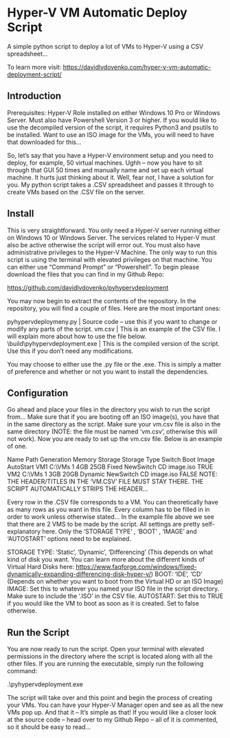 # Hyper-V VM Automatic Deploy Script
A simple python script to deploy a lot of VMs to Hyper-V using a CSV spreadsheet...

To learn more visit: https://davidlvdovenko.com/hyper-v-vm-automatic-deployment-script/

## Introduction
Prerequisites: Hyper-V Role installed on either Windows 10 Pro or Windows Server. Must also have Powershell Version 3 or higher. If you would like to use the decompiled version of the script, it requires Python3 and psutils to be installed. Want to use an ISO image for the VMs, you will need to have that downloaded for this…

So, let’s say that you have a Hyper-V environment setup and you need to deploy, for example, 50 virtual machines. Ughh – now you have to sit through that GUI 50 times and manually name and set up each virtual machine. It hurts just thinking about it. Well, fear not, I have a solution for you. My python script takes a .CSV spreadsheet and passes it through to create VMs based on the .CSV file on the server. 


## Install
This is very straightforward. You only need a Hyper-V server running either on Windows 10 or Windows Server. The services related to Hyper-V must also be active otherwise the script will error out. You must also have administrative privileges to the Hyper-V Machine. The only way to run this script is using the terminal with elevated privileges on that machine. You can either use “Command Prompt” or “Powershell”. To begin please download the files that you can find in my Github Repo:

https://github.com/davidlvdovenko/pyhypervdeployment

You may now begin to extract the contents of the repository. In the repository, you will find a couple of files. Here are the most important ones:

pyhypervdeploymeny.py | Source code – use this if you want to change or modify any parts of the script.
vm.csv | This is an example of the CSV file. I will explain more about how to use the file below.
\build\pyhypervdeployment.exe | This is the compiled version of the script. Use this if you don’t need any modifications.

You may choose to either use the .py file or the .exe. This is simply a matter of preference and whether or not you want to install the dependencies.

## Configuration
Go ahead and place your files in the directory you wish to run the script from… Make sure that if you are booting off an ISO image(s), you have that in the same directory as the script. Make sure your vm.csv file is also in the same directory (NOTE: the file must be named ‘vm.csv’, otherwise this will not work). Now you are ready to set up the vm.csv file. Below is an example of one.

 Name  	Path	Generation	Memory	Storage	Storage Type	Switch	Boot	Image	AutoStart
VM1	C:\VMs	1	4GB	25GB	Fixed	NewSwitch	CD	image.iso	TRUE
VM2	C:\VMs	1	3GB	20GB	Dynamic	NewSwitch	CD	image.iso	FALSE
NOTE: THE HEADER/TITLES IN THE ‘VM.CSV’ FILE MUST STAY THERE. THE SCRIPT AUTOMATICALLY STRIPS THE HEADER…

Every row in the .CSV file corresponds to a VM. You can theoretically have as many rows as you want in this file. Every column has to be filled in in order to work unless otherwise stated… In the example file above we see that there are 2 VMS to be made by the script. All settings are pretty self-explanatory here. Only the ‘STORAGE TYPE’ , ‘BOOT’ , ‘IMAGE’  and ‘AUTOSTART’ options need to be explained.

STORAGE TYPE: ‘Static’, ‘Dynamic’, ‘Differencing’ (This depends on what kind of disk you want. You can learn more about the different kinds of Virtual Hard Disks here: https://www.faqforge.com/windows/fixed-dynamically-expanding-differencing-disk-hyper-v/)
BOOT: ‘IDE’, ‘CD’ (Depends on whether you want to boot from the Virtual HD or an ISO Image)
IMAGE: Set this to whatever you named your ISO file in the script directory. Make sure to include the ‘.ISO’ in the CSV file.
AUTOSTART: Set this to TRUE if you would like the VM to boot as soon as it is created. Set to false otherwise.

## Run the Script
You are now ready to run the script. Open your terminal with elevated permissions in the directory where the script is located along with all the other files. If you are running the executable, simply run the following command:

.\pyhypervdeployment.exe

The script will take over and this point and begin the process of creating your VMs. You can have your Hyper-V Manager open and see as all the new VMs pop up. And that it – It’s simple as that! If you would like a closer look at the source code – head over to my Github Repo – all of it is commented, so it should be easy to read…
